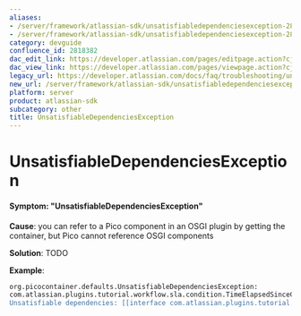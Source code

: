 ```yaml
---
aliases:
- /server/framework/atlassian-sdk/unsatisfiabledependenciesexception-2818382.html
- /server/framework/atlassian-sdk/unsatisfiabledependenciesexception-2818382.md
category: devguide
confluence_id: 2818382
dac_edit_link: https://developer.atlassian.com/pages/editpage.action?cjm=wozere&pageId=2818382
dac_view_link: https://developer.atlassian.com/pages/viewpage.action?cjm=wozere&pageId=2818382
legacy_url: https://developer.atlassian.com/docs/faq/troubleshooting/unsatisfiabledependenciesexception
new_url: /server/framework/atlassian-sdk/unsatisfiabledependenciesexception
platform: server
product: atlassian-sdk
subcategory: other
title: UnsatisfiableDependenciesException
---
```

# UnsatisfiableDependenciesException

#### Symptom: "UnsatisfiableDependenciesException"

**Cause**: you can refer to a Pico component in an OSGI plugin by getting the container, but Pico cannot reference OSGI components

**Solution**: TODO

**Example**:

``` bash
org.picocontainer.defaults.UnsatisfiableDependenciesException: 
com.atlassian.plugins.tutorial.workflow.sla.condition.TimeElapsedSinceCreationCondition doesn't have any satisfiable constructors. 
Unsatisfiable dependencies: [[interface com.atlassian.plugins.tutorial.workflow.sla.util.SLATimestampUtils]]
```


















